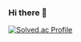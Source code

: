 ### Hi there 👋
[![Solved.ac Profile](http://mazassumnida.wtf/api/v2/generate_badge?boj=phk1128)](https://solved.ac/phk1128/)

<!--
**phk1128/phk1128** is a ✨ _special_ ✨ repository because its `README.md` (this file) appears on your GitHub profile.

Here are some ideas to get you started:

- 🔭 I’m currently working on ...
- 🌱 I’m currently learning ...
- 👯 I’m looking to collaborate on ...
- 🤔 I’m looking for help with ...
- 💬 Ask me about ...
- 📫 How to reach me: ...
- 😄 Pronouns: ...
- ⚡ Fun fact: ...
-->
